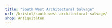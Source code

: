 ```yaml
---
title: "South West Architectural Salvage"
url: /bristol/south-west-architectural-salvage/
shop: Antiquitäten
---
```

